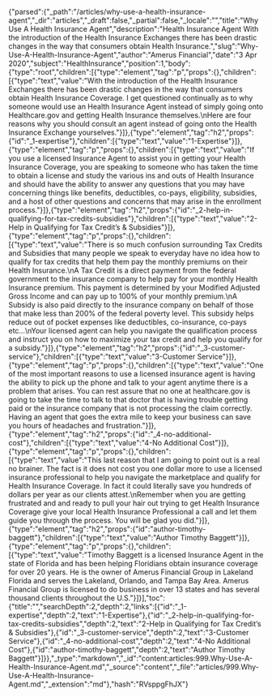 {"parsed":{"_path":"/articles/why-use-a-health-insurance-agent","_dir":"articles","_draft":false,"_partial":false,"_locale":"","title":"Why Use A Health Insurance Agent","description":"Health Insurance Agent With the introduction of the Health Insurance Exchanges there has been drastic changes in the way that consumers obtain Health Insurance.","slug":"Why-Use-A-Health-Insurance-Agent","author":"Amerus Financial","date":"3 Apr 2020","subject":"HealthInsurance","position":1,"body":{"type":"root","children":[{"type":"element","tag":"p","props":{},"children":[{"type":"text","value":"With the introduction of the Health Insurance Exchanges there has been drastic changes in the way that consumers obtain Health Insurance Coverage. I get questioned continually as to why someone would use an Health Insurance Agent instead of simply going onto Healthcare.gov and getting Health Insurance themselves.\nHere are four reasons why you should consult an agent instead of going onto the Health Insurance Exchange yourselves."}]},{"type":"element","tag":"h2","props":{"id":"_1-expertise"},"children":[{"type":"text","value":"1-Expertise"}]},{"type":"element","tag":"p","props":{},"children":[{"type":"text","value":"If you use a licensed Insurance Agent to assist you in getting your Health Insurance Coverage, you are speaking to someone who has taken the time to obtain a license and study the various ins and outs of Health Insurance and should have the ability to answer any questions that you may have concerning things like benefits, deductibles, co-pays, eligibility, subsidies, and a host of other questions and concerns that may arise in the enrollment process."}]},{"type":"element","tag":"h2","props":{"id":"_2-help-in-qualifying-for-tax-credits-subsidies"},"children":[{"type":"text","value":"2-Help in Qualifying for Tax Credit’s & Subsidies"}]},{"type":"element","tag":"p","props":{},"children":[{"type":"text","value":"There is so much confusion surrounding Tax Credits and Subsidies that many people we speak to everyday have no idea how to qualify for tax credits that help them pay the monthly premiums on their Health Insurance.\nA Tax Credit is a direct payment from the federal government to the insurance company to help pay for your monthly Health Insurance premium. This payment is determined by your Modified Adjusted Gross Income and can pay up to 100% of your monthly premium.\nA Subsidy is also paid directly to the insurance company on behalf of those that make less than 200% of the federal poverty level. This subsidy helps reduce out of pocket expenses like deductibles, co-insurance, co-pays etc…\nYour licensed agent can help you navigate the qualification process and instruct you on how to maximize your tax credit and help you qualify for a subsidy."}]},{"type":"element","tag":"h2","props":{"id":"_3-customer-service"},"children":[{"type":"text","value":"3-Customer Service"}]},{"type":"element","tag":"p","props":{},"children":[{"type":"text","value":"One of the most important reasons to use a licensed insurance agent is having the ability to pick up the phone and talk to your agent anytime there is a problem that arises. You can rest assure that no one at healthcare.gov is going to take the time to talk to that doctor that is having trouble getting paid or the insurance company that is not processing the claim correctly. Having an agent that goes the extra mile to keep your business can save you hours of headaches and frustration."}]},{"type":"element","tag":"h2","props":{"id":"_4-no-additional-cost"},"children":[{"type":"text","value":"4-No Additional Cost"}]},{"type":"element","tag":"p","props":{},"children":[{"type":"text","value":"This last reason that I am going to point out is a real no brainer. The fact is it does not cost you one dollar more to use a licensed insurance professional to help you navigate the marketplace and qualify for Health Insurance Coverage. In fact it could literally save you hundreds of dollars per year as our clients attest.\nRemember when you are getting frustrated and and ready to pull your hair out trying to get Health Insurance Coverage give your local Health Insurance Professional a call and let them guide you through the process. You will be glad you did."}]},{"type":"element","tag":"h2","props":{"id":"author-timothy-baggett"},"children":[{"type":"text","value":"Author Timothy Baggett"}]},{"type":"element","tag":"p","props":{},"children":[{"type":"text","value":"Timothy Baggett is a licensed Insurance Agent in the state of Florida and has been helping Floridians obtain insurance coverage for over 20 years. He is the owner of Amerus Financial Group in Lakeland Florida and serves the Lakeland, Orlando, and Tampa Bay Area. Amerus Financial Group is licensed to do business in over 13 states and has several thousand clients throughout the U.S."}]}],"toc":{"title":"","searchDepth":2,"depth":2,"links":[{"id":"_1-expertise","depth":2,"text":"1-Expertise"},{"id":"_2-help-in-qualifying-for-tax-credits-subsidies","depth":2,"text":"2-Help in Qualifying for Tax Credit’s & Subsidies"},{"id":"_3-customer-service","depth":2,"text":"3-Customer Service"},{"id":"_4-no-additional-cost","depth":2,"text":"4-No Additional Cost"},{"id":"author-timothy-baggett","depth":2,"text":"Author Timothy Baggett"}]}},"_type":"markdown","_id":"content:articles:999.Why-Use-A-Health-Insurance-Agent.md","_source":"content","_file":"articles/999.Why-Use-A-Health-Insurance-Agent.md","_extension":"md"},"hash":"RVsppgFhJX"}
